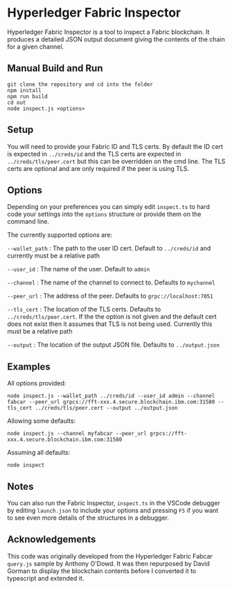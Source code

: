 # Hyperledger Fabric Inspector

Hyperledger Fabric Inspector is a tool to inspect a Fabric blockchain. It produces a detailed JSON output document giving the contents of the chain for a given channel.


## Manual Build and Run

```
git clone the repository and cd into the folder
npm install
npm run build
cd out
node inspect.js <options>
```

## Setup

You will need to provide your Fabric ID and TLS certs. By default the ID cert is expected in
```../creds/id``` and the TLS certs are expected in ```../creds/tls/peer.cert``` but this can be overridden on the cmd line.
The TLS certs are optional and are only required if the peer is using TLS.

## Options
Depending on your preferences you can simply edit ```inspect.ts``` to hard code your settings into the ```options``` structure or provide them on the command line. 

The currently supported options are:

```--wallet_path``` : The path to the user ID cert. Default to ```../creds/id``` and currently must be a relative path

```--user_id``` : The name of the user. Default to ```admin```

```--channel``` : The name of the channel to connect to. Defaults to ```mychannel```

```--peer_url``` : The address of the peer. Defaults to ```grpc://localhost:7051```

```--tls_cert``` : The location of the TLS certs. Defaults to ```../creds/tls/peer.cert```. If the the option is not given and the default cert does not exist then it assumes that TLS is not being used.  Currently this must be a relative path

```--output``` : The location of the output JSON file. Defaults to ```../output.json```

## Examples

All options provided:
```
node inspect.js --wallet_path ../creds/id --user_id admin --channel fabcar --peer_url grpcs://fft-xxx.4.secure.blockchain.ibm.com:31580 --tls_cert ../creds/tls/peer.cert --output ../output.json
```

Allowing some defaults:
```
node inspect.js --channel myfabcar --peer_url grpcs://fft-xxx.4.secure.blockchain.ibm.com:31580
```
Assuming all defaults:
```
node inspect
```

## Notes
You can also run the Fabric Inspector, ```inspect.ts``` in the VSCode debugger by editing ```launch.json``` to include your options and pressing ```F5``` if you want to see even more details of the structures in a debugger.

## Acknowledgements
This code was originally developed from the Hyperledger Fabric Fabcar ```query.js``` sample by Anthony O'Dowd. It was then repurposed by David Gorman to display the blockchain contents before I converted it to typescript and extended it.


